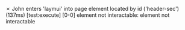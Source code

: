  ✗ John enters 'laymui' into page element located by id ('header-sec') (137ms)
[test:execute] [0-0]         element not interactable: element not interactable